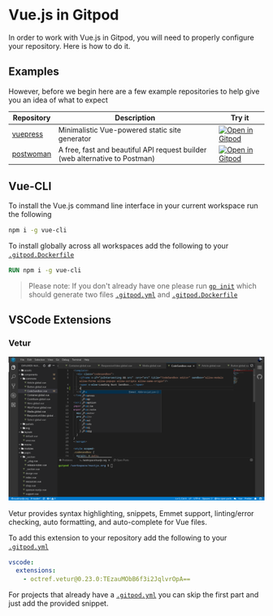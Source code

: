 # Vue.js in Gitpod

In order to work with Vue.js in Gitpod, you will need to properly configure your repository. Here is how to do it.

## Examples

However, before we begin here are a few example repositories to help give you an idea of what to expect

<div class="table-container">

| Repository | Description | Try it |
|------------|-------------|--------|
|[vuepress](https://github.com/vuejs/vuepress)|Minimalistic Vue-powered static site generator| [![Open in Gitpod](https://gitpod.io/button/open-in-gitpod.svg)](https://gitpod.io/#https://github.com/vuejs/vuepress)|
|[postwoman](https://github.com/liyasthomas/postwoman)|A free, fast and beautiful API request builder (web alternative to Postman)|[![Open in Gitpod](https://gitpod.io/button/open-in-gitpod.svg)](https://gitpod.io/#https://github.com/liyasthomas/postwoman)|

</div>

## Vue-CLI

To install the Vue.js command line interface in your current workspace run the following
```bash
npm i -g vue-cli
```

To install globally across all workspaces add the following to your [`.gitpod.Dockerfile`](https://www.gitpod.io/docs/config-docker/)
```Dockerfile
RUN npm i -g vue-cli
```
> Please note: If you don't already have one please run [`gp init`](https://www.gitpod.io/docs/command-line-interface/#init) which should generate two files [`.gitpod.yml`](https://www.gitpod.io/docs/config-gitpod-file/) and [`.gitpod.Dockerfile`](https://www.gitpod.io/docs/config-docker/)

## VSCode Extensions 

### Vetur

![Vetur extension](images/Vetur.png)

Vetur provides syntax highlighting, snippets, Emmet support, linting/error checking, auto formatting, and auto-complete for Vue files.

To add this extension to your repository add the following to your [`.gitpod.yml`](https://www.gitpod.io/docs/config-gitpod-file/) 

```yaml
vscode:
  extensions:
    - octref.vetur@0.23.0:TEzauMObB6f3i2JqlvrOpA==
```

For projects that already have a [`.gitpod.yml`](https://www.gitpod.io/docs/config-gitpod-file/) you can skip the first part and just add the provided snippet.

